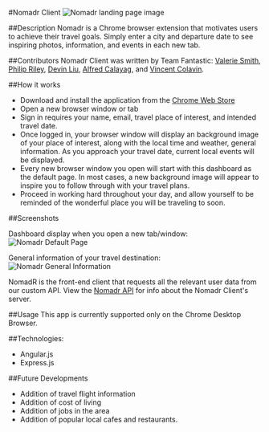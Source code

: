 #Nomadr Client
![Nomadr landing page image](http://alfredcalayag.com/imgs/nomadr_screenshot_1.jpg)

##Description
Nomadr is a Chrome browser extension that motivates users to achieve their travel goals. Simply enter a city and departure date to see inspiring photos, information, and events in each new tab.


##Contributors
Nomadr Client was written by Team Fantastic: [Valerie Smith](https://github.com/valeriesmith), [Philip Riley](https://github.com/philril), [Devin Liu](https://github.com/devin-liu), [Alfred Calayag](https://github.com/alfredcalayag), and [Vincent Colavin](https://github.com/vcolavin).


##How it works

- Download and install the application from the [Chrome Web Store](https://chrome.google.com/webstore/detail/nomadr-chrome-extension/gcifaneknadinbeimapfcaimlofdcfhj)
- Open a new browser window or tab
- Sign in requires your name, email, travel place of interest, and intended travel date.
- Once logged in, your browser window will display an background image of your place of interest, along with the local time and weather, general information.  As you approach your travel date, current local events will be displayed.
- Every new browser window you open will start with this dashboard as the default page.  In most cases, a new background image will appear to inspire you to follow through with your travel plans.
- Proceed in working hard throughout your day, and allow yourself to be reminded of the wonderful place you will be traveling to soon.

##Screenshots

Dashboard display when you open a new tab/window:
![Nomadr Default Page](http://alfredcalayag.com/imgs/nomadr_screenshot_2.jpg)

General information of your travel destination:
![Nomadr General Information](http://alfredcalayag.com/imgs/nomadr_screenshot_3.jpg)

NomadR is the front-end client that requests all the relevant user data from our custom API.  View the [Nomadr API](https://github.com/Nomadr/Nomadr-api) for info about the Nomadr Client's server.

##Usage
This app is currently supported only on the Chrome Desktop Browser.

##Technologies:
- Angular.js
- Express.js

##Future Developments
- Addition of travel flight information
- Addition of cost of living
- Addition of jobs in the area
- Addition of popular local cafes and restaurants.